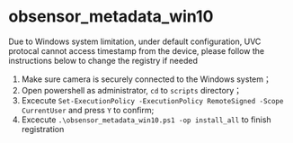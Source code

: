# obsensor_metadata_win10

Due to Windows system limitation, under default configuration, UVC protocal cannot access timestamp from the device, please follow the instructions below to change the registry if needed

1. Make sure camera is securely connected to the Windows system；
2. Open powershell as administrator, `cd` to `scripts` directory；
3. Excecute `Set-ExecutionPolicy -ExecutionPolicy RemoteSigned -Scope CurrentUser` and press `Y` to confirm;
4. Excecute `.\obsensor_metadata_win10.ps1 -op install_all` to finish registration
